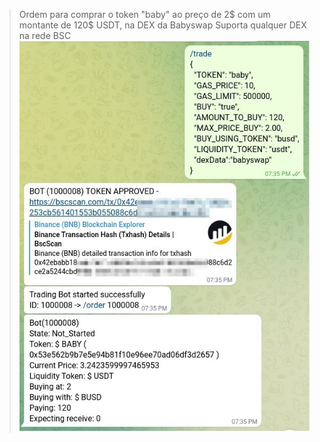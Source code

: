 > Ordem para comprar o token "baby" ao preço de 2$ com um montante de 120$ USDT, na DEX da Babyswap
> Suporta qualquer DEX na rede BSC
![alt text](https://github.com/lucasccampos/cryptotelegrambot/blob/master/screenshots/trade_sniper/ordem_trade.jpeg?raw=true)